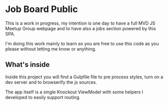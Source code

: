 # Job Board Public

This is a work in progress, my intention is one day to have a full
MVD JS Meetup Group webpage and to have also a jobs section powered by this SPA.

I'm doing this work mainly to learn so you are free to use this code as you
please without letting me know or anything.

## What's inside

Inside this project you will find a Gulpfile file to pre process styles, turn on
a dev server and to browserify the js sources.

The app itself is a single Knockout ViewModel with some helpers I developed to
easily support routing.
